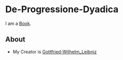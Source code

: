 # De-Progressione-Dyadica

I am a [Book](700054.md).

## About

- My Creator is [Gottfried-Wilhelm_Leibniz](70000099.md)
